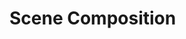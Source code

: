 <!-- import DocCardList from '@theme/DocCardList' -->

# Scene Composition
<!-- <DocCardList /> -->
